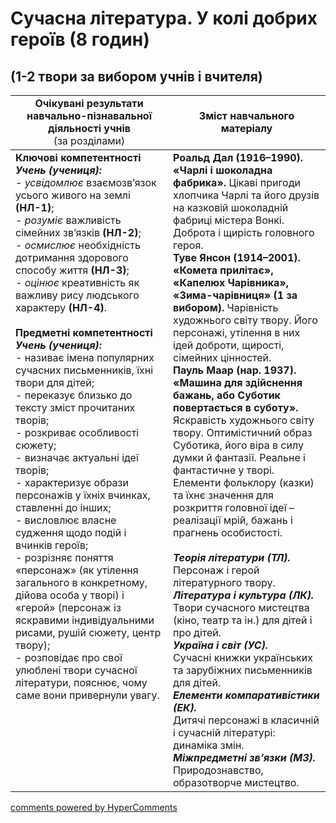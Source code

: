 <div id="hypercomments_widget" class="js-hypercomments-widget invisible"></div>

# Сучасна література. У колі добрих героїв (8 годин)
##  (1-2 твори за вибором учнів і вчителя)

<table>
  <tr>
    <td width="50%" align="center"><b>Очікувані результати навчально-пізнавальної діяльності учнів</b><br>
(за розділами)</td>
    <td width="50%" align="center"><b>Зміст навчального матеріалу</b></td>
  </tr>
<tbody>
  <tr>
    <td width="50%" style="vertical-align:top !important;">
<b>Ключові компетентності</b><br>
<i><b>Учень (учениця):</b></i><br>
- <i>усвідомлює</i> взаємозв’язок усього живого на землі <b>(НЛ-1)</b>;<br>
- <i>розуміє</i> важливість сімейних зв’язків <b>(НЛ-2)</b>;<br>
- <i>осмислює</i> необхідність дотримання здорового способу життя <b>(НЛ-3)</b>;<br>
- <i>оцінює</i> креативність як важливу рису людського характеру <b>(НЛ-4)</b>.<br>
<br>
<b>Предметні компетентності</b><br>
<b><i>Учень (учениця):</i></b><br>
- називає імена популярних сучасних письменників, їхні твори для дітей;<br>
- переказує близько до тексту зміст прочитаних творів;<br>
- розкриває особливості сюжету;<br>
- визначає актуальні ідеї творів;<br>
- характеризує образи персонажів у їхніх вчинках, ставленні до інших;<br>
- висловлює власне судження щодо подій і вчинків героїв;<br>
- розрізняє поняття «персонаж» (як утілення загального в конкретному, дійова особа у творі) і «герой» (персонаж із яскравими індивідуальними рисами, рушій сюжету, центр  твору);<br>
- розповідає про свої улюблені твори сучасної літератури, пояснює, чому саме вони привернули увагу.
</td>
    <td width="50%" style="vertical-align:top !important;">
<b>Роальд Дал (1916–1990). «Чарлі і шоколадна фабрика».</b> Цікаві пригоди хлопчика Чарлі та його друзів на казковій шоколадній фабриці містера Вонкі. Доброта і щирість головного героя. <br>
<b>Туве Янсон (1914–2001). «Комета прилітає», «Капелюх Чарівника», «Зима-чарівниця» (1 за вибором).</b> Чарівність художнього світу твору. Його персонажі, утілення в них ідей доброти, щирості, сімейних цінностей.<br>
<b>Пауль Маар (нар. 1937). «Машина для здійснення бажань, або Суботик повертається в суботу».</b> Яскравість художнього світу твору. Оптимістичний образ Суботика, його віра в силу думки й фантазії. Реальне і фантастичне у творі. Елементи фольклору (казки) та їхнє значення для розкриття головної ідеї – реалізації мрій, бажань і прагнень особистості.<br>
<br>
<b><i>Теорія літератури (ТЛ).</i></b><br> 
Персонаж і герой літературного твору.<br>
<b><i>Література і культура (ЛК).</i></b><br> 
Твори сучасного мистецтва (кіно, театр та ін.) для дітей і про дітей.<br>
<b><i>Україна і світ (УС).</i></b><br> 
Сучасні книжки українських та зарубіжних письменників для дітей.<br>
<b><i>Елементи компаративістики (ЕК).</i></b><br> 
Дитячі персонажі в класичній і сучасній літературі: динаміка змін.<br>
<b><i>Міжпредметні зв’язки (МЗ).</i></b><br>
Природознавство, образотворче мистецтво.
  </td>
</tbody>
</table>

<div class="js-hypercomments-container">
<a href="http://hypercomments.com" class="hc-link" title="comments widget">comments powered by HyperComments</a>
</div>